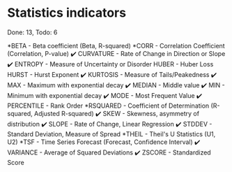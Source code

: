 # Statistics indicators
Done: 13, Todo: 6

*BETA - Beta coefficient (Beta, R-squared)
*CORR - Correlation Coefficient (Correlation, P-value)
✔️ CURVATURE - Rate of Change in Direction or Slope
✔️ ENTROPY - Measure of Uncertainty or Disorder
HUBER - Huber Loss
HURST - Hurst Exponent
✔️ KURTOSIS - Measure of Tails/Peakedness
✔️ MAX - Maximum with exponential decay
✔️ MEDIAN - Middle value
✔️ MIN - Minimum with exponential decay
✔️ MODE - Most Frequent Value
✔️ PERCENTILE - Rank Order
*RSQUARED - Coefficient of Determination (R-squared, Adjusted R-squared)
✔️ SKEW - Skewness, asymmetry of distribution
✔️ SLOPE - Rate of Change, Linear Regression
✔️ STDDEV - Standard Deviation, Measure of Spread
*THEIL - Theil's U Statistics (U1, U2)
*TSF - Time Series Forecast (Forecast, Confidence Interval)
✔️ VARIANCE - Average of Squared Deviations
✔️ ZSCORE - Standardized Score
